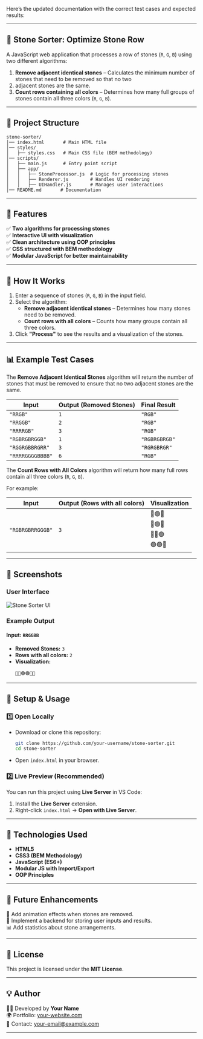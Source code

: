 Here’s the updated documentation with the correct test cases and expected results:

---

## **📌 Stone Sorter: Optimize Stone Row**
A JavaScript web application that processes a row of stones (`R`, `G`, `B`) using two different algorithms:
1. **Remove adjacent identical stones** – Calculates the minimum number of stones that need to be removed so that no two 
2. adjacent stones are the same.
2. **Count rows containing all colors** – Determines how many full groups of stones contain all three colors (`R`, `G`, `B`).

---

## **📂 Project Structure**
```
stone-sorter/
│── index.html       # Main HTML file
│── styles/
│   ├── styles.css   # Main CSS file (BEM methodology)
│── scripts/
│   ├── main.js      # Entry point script
│   ├── app/
│   │   ├── StoneProcessor.js  # Logic for processing stones
│   │   ├── Renderer.js        # Handles UI rendering
│   │   ├── UIHandler.js       # Manages user interactions
│── README.md       # Documentation
```

---

## **🚀 Features**
✅ **Two algorithms for processing stones**  
✅ **Interactive UI with visualization**  
✅ **Clean architecture using OOP principles**  
✅ **CSS structured with BEM methodology**  
✅ **Modular JavaScript for better maintainability**

---

## **📜 How It Works**
1. Enter a sequence of stones (`R`, `G`, `B`) in the input field.
2. Select the algorithm:
    - **Remove adjacent identical stones** – Determines how many stones need to be removed.
    - **Count rows with all colors** – Counts how many groups contain all three colors.
3. Click **"Process"** to see the results and a visualization of the stones.

---

## **📊 Example Test Cases**
The **Remove Adjacent Identical Stones** algorithm will return the number of stones that must be removed to ensure that no two adjacent stones are the same.

| **Input**       | **Output (Removed Stones)** | **Final Result**  |
|---------------|-----------------|----------------|
| `"RRGB"`      | `1`             | `"RGB"`       |
| `"RRGGB"`     | `2`             | `"RGB"`       |
| `"RRRRGB"`    | `3`             | `"RGB"`       |
| `"RGBRGBRGGB"`| `1`             | `"RGBRGBRGB"` |
| `"RGGRGBBRGRR"` | `3`           | `"RGRGBRGR"`  |
| `"RRRRGGGGBBBB"` | `6`         | `"RGB"`       |

The **Count Rows with All Colors** algorithm will return how many full rows contain all three colors (`R`, `G`, `B`).

For example:

| **Input**       | **Output (Rows with all colors)** | **Visualization**  |
|---------------|-----------------|----------------|
| `"RGBRGBRRGGGB"` | `3`           | 🔴🟢🔵<br>🔴🟢🔵<br>🔴🔴🟢<br>🟢🟢🔵 |

---

## **📸 Screenshots**
### **User Interface**
![Stone Sorter UI](https://via.placeholder.com/600x400?text=Stone+Sorter+UI)

### **Example Output**
#### **Input:** `RRGGBB`
- **Removed Stones:** `3`
- **Rows with all colors:** `2`
- **Visualization:**
  ```
  🔴🔴🟢🟢🔵🔵
  ```

---

## **🔧 Setup & Usage**
### **1️⃣ Open Locally**
- Download or clone this repository:
  ```sh
  git clone https://github.com/your-username/stone-sorter.git
  cd stone-sorter
  ```
- Open `index.html` in your browser.

### **2️⃣ Live Preview (Recommended)**
You can run this project using **Live Server** in VS Code:
1. Install the **Live Server** extension.
2. Right-click `index.html` → **Open with Live Server**.

---

## **🔨 Technologies Used**
- **HTML5**
- **CSS3 (BEM Methodology)**
- **JavaScript (ES6+)**
- **Modular JS with Import/Export**
- **OOP Principles**

---

## **📌 Future Enhancements**
🚀 Add animation effects when stones are removed.  
🔄 Implement a backend for storing user inputs and results.  
📊 Add statistics about stone arrangements.

---

## **📝 License**
This project is licensed under the **MIT License**.

---

## **💡 Author**
👨‍💻 Developed by **Your Name**  
🌍 Portfolio: [your-website.com](https://your-website.com)  
📧 Contact: your-email@example.com

---

